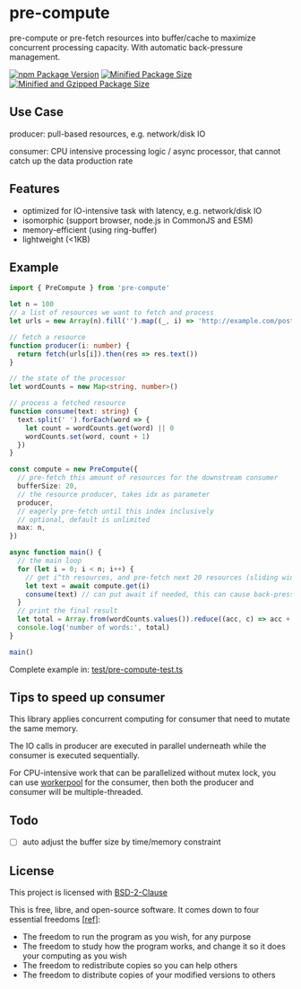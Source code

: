 # pre-compute

pre-compute or pre-fetch resources into buffer/cache to maximize concurrent processing capacity.
With automatic back-pressure management.

[![npm Package Version](https://img.shields.io/npm/v/pre-compute)](https://www.npmjs.com/package/pre-compute)
[![Minified Package Size](https://img.shields.io/bundlephobia/min/pre-compute)](https://bundlephobia.com/package/pre-compute)
[![Minified and Gzipped Package Size](https://img.shields.io/bundlephobia/minzip/pre-compute)](https://bundlephobia.com/package/pre-compute)

## Use Case

producer: pull-based resources, e.g. network/disk IO

consumer: CPU intensive processing logic / async processor, that cannot catch up the data production rate

## Features

- optimized for IO-intensive task with latency, e.g. network/disk IO
- isomorphic (support browser, node.js in CommonJS and ESM)
- memory-efficient (using ring-buffer)
- lightweight (<1KB)

## Example

```typescript
import { PreCompute } from 'pre-compute'

let n = 100
// a list of resources we want to fetch and process
let urls = new Array(n).fill('').map((_, i) => 'http://example.com/post/' + i)

// fetch a resource
function producer(i: number) {
  return fetch(urls[i]).then(res => res.text())
}

// the state of the processor
let wordCounts = new Map<string, number>()

// process a fetched resource
function consume(text: string) {
  text.split(' ').forEach(word => {
    let count = wordCounts.get(word) || 0
    wordCounts.set(word, count + 1)
  })
}

const compute = new PreCompute({
  // pre-fetch this amount of resources for the downstream consumer
  bufferSize: 20,
  // the resource producer, takes idx as parameter
  producer,
  // eagerly pre-fetch until this index inclusively
  // optional, default is unlimited
  max: n,
})

async function main() {
  // the main loop
  for (let i = 0; i < n; i++) {
    // get i^th resources, and pre-fetch next 20 resources (sliding window)
    let text = await compute.get(i)
    consume(text) // can put await if needed, this can cause back-pressure on the pre-fetching
  }
  // print the final result
  let total = Array.from(wordCounts.values()).reduce((acc, c) => acc + c)
  console.log('number of words:', total)
}

main()
```

Complete example in: [test/pre-compute-test.ts](./test/pre-compute-test.ts)

## Tips to speed up consumer

This library applies concurrent computing for consumer that need to mutate the same memory.

The IO calls in producer are executed in parallel underneath while the consumer is executed sequentially.

For CPU-intensive work that can be parallelized without mutex lock, you can use [workerpool](https://www.npmjs.com/package/workerpool) for the consumer, then both the producer and consumer will be multiple-threaded.

## Todo

- [ ] auto adjust the buffer size by time/memory constraint

## License

This project is licensed with [BSD-2-Clause](./LICENSE)

This is free, libre, and open-source software. It comes down to four essential freedoms [[ref]](https://seirdy.one/2021/01/27/whatsapp-and-the-domestication-of-users.html#fnref:2):

- The freedom to run the program as you wish, for any purpose
- The freedom to study how the program works, and change it so it does your computing as you wish
- The freedom to redistribute copies so you can help others
- The freedom to distribute copies of your modified versions to others
